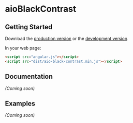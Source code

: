 # aioBlackContrast

## Getting Started

Download the [production version][min] or the [development version][max].

[min]: https://raw.github.com/appstrio/angular-black-contrast/master/dist/angular-black-contrast.min.js
[max]: https://raw.github.com/appstrio/angular-black-contrast/master/dist/angular-black-contrast.js

In your web page:

```html
<script src="angular.js"></script>
<script src="dist/aio-black-contrast.min.js"></script>
```

## Documentation
_(Coming soon)_

## Examples
_(Coming soon)_

